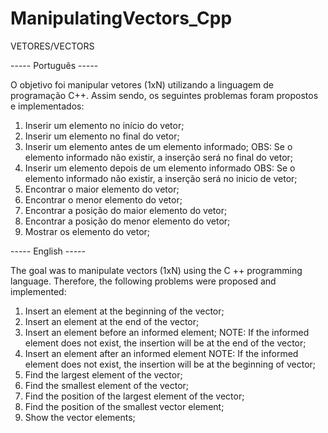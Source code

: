 # ManipulatingVectors_Cpp


VETORES/VECTORS


----- Português -----

O objetivo foi manipular vetores (1xN) utilizando a linguagem de programação C++. Assim sendo, os seguintes problemas foram propostos e implementados:
1. Inserir um elemento no início do vetor;
2. Inserir um elemento no final do vetor;
3. Inserir um elemento antes de um elemento informado; 
  OBS: Se o elemento informado não existir, a inserção será no final do vetor;
4. Inserir um elemento depois de um elemento informado
  OBS: Se o elemento informado não existir, a inserção será no inicio de vetor;
5. Encontrar o maior elemento do vetor;
6. Encontrar o menor elemento do vetor;
7. Encontrar a posição do maior elemento do vetor;
8. Encontrar a posição do menor elemento do vetor;
9. Mostrar os elemento do vetor;

----- English -----

The goal was to manipulate vectors (1xN) using the C ++ programming language. Therefore, the following problems were proposed and implemented:
1. Insert an element at the beginning of the vector;
2. Insert an element at the end of the vector;
3. Insert an element before an informed element;
  NOTE: If the informed element does not exist, the insertion will be at the end of the vector;
4. Insert an element after an informed element
  NOTE: If the informed element does not exist, the insertion will be at the beginning of vector;
5. Find the largest element of the vector;
6. Find the smallest element of the vector;
7. Find the position of the largest element of the vector;
8. Find the position of the smallest vector element;
9. Show the vector elements;


